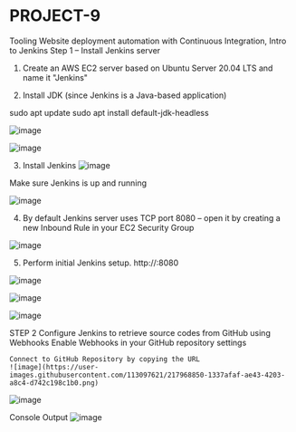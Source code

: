 # PROJECT-9
Tooling Website deployment automation with Continuous Integration, Intro to Jenkins
Step 1 – Install Jenkins server

1. Create an AWS EC2 server based on Ubuntu Server 20.04 LTS and name it "Jenkins"

2. Install JDK (since Jenkins is a Java-based application)

sudo apt update
sudo apt install default-jdk-headless

![image](https://user-images.githubusercontent.com/113097621/217717498-3b84e0cd-8d52-42b4-b260-720cf0212e05.png)

![image](https://user-images.githubusercontent.com/113097621/217717811-18d2f4dd-eb1d-449e-80af-1a36a5ad9804.png)


3. Install Jenkins
![image](https://user-images.githubusercontent.com/113097621/217718862-cc534ef9-87bc-42b2-9bdf-70b2d16da92f.png)

Make sure Jenkins is up and running

![image](https://user-images.githubusercontent.com/113097621/217725103-5e5d97e7-c630-4db0-ac0c-d2ed2c22f3b3.png)

4. By default Jenkins server uses TCP port 8080 – open it by creating a new Inbound Rule in your EC2 Security Group

![image](https://user-images.githubusercontent.com/113097621/217725322-eb930cc6-2aa3-4fef-8629-b16683ea1d26.png)

5. Perform initial Jenkins setup.
http://<Jenkins-Server-Public-IP-Address-or-Public-DNS-Name>:8080
    
![image](https://user-images.githubusercontent.com/113097621/217725516-a2fa628a-61c7-424f-adf5-1958e54fc53a.png)

![image](https://user-images.githubusercontent.com/113097621/217726028-e2565f54-0615-4827-aaf4-f46d3d224340.png)

![image](https://user-images.githubusercontent.com/113097621/217726137-f9e00e23-d2f5-40a0-b6e9-3fc8329aa419.png)

    
STEP 2
    Configure Jenkins to retrieve source codes from GitHub using Webhooks
    Enable Webhooks in your GitHub repository settings
    
    Connect to GitHub Repository by copying the URL
    ![image](https://user-images.githubusercontent.com/113097621/217968850-1337afaf-ae43-4203-a8c4-d742c198c1b0.png)
![image](https://user-images.githubusercontent.com/113097621/217970664-cce9e451-7c42-4720-bfb9-2809ef825c78.png)

Console Output
![image](https://user-images.githubusercontent.com/113097621/217985032-3e0b2888-18ba-4498-942c-9fce5db19488.png)








